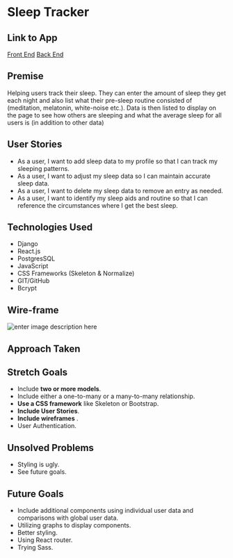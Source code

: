 # Sleep Tracker

 

## Link to App

 [Front End](https://damp-ocean-33580.herokuapp.com/api/sleepData)
 [Back End](https://protected-hamlet-59115.herokuapp.com/)

## Premise

Helping users track their sleep. They can enter the amount of sleep they get each night and also list what their pre-sleep routine consisted of (meditation, melatonin, white-noise etc.). Data is then listed to display on the page to see how others are sleeping and what the average sleep for all users is (in addition to other data)

## User Stories

 - As a user, I want to add sleep data to my profile so that I can track
   my sleeping patterns.
 - As a user, I want to adjust my sleep data so I can maintain accurate
   sleep data.
  - As a user, I want to delete my sleep data to remove an entry as
   needed.
  - As a user, I want to identify my sleep aids and routine so that I can
   reference the circumstances where I get the best sleep.

## Technologies Used

-   Django
-  React.js
-   PostgresSQL
-   JavaScript
-  CSS Frameworks (Skeleton & Normalize)
- GIT/GitHub
- Bcrypt

## Wire-frame
![enter image description here](https://i.imgur.com/BLPVisi.png)
## Approach Taken

## Stretch Goals

 - Include  **two or more models**.
 - Include either a one-to-many or a many-to-many relationship.
 - **Use a CSS framework**  like Skeleton or Bootstrap.
 - **Include User Stories**.
 - **Include wireframes** . 
 -  User Authentication.

## Unsolved Problems

 - Styling is ugly.
 - See future goals.

## Future Goals

 - Include additional components using individual user data and comparisons with global user data.
 - Utilizing graphs to display components.
 - Better styling.
 - Using React router.
 - Trying Sass. 
